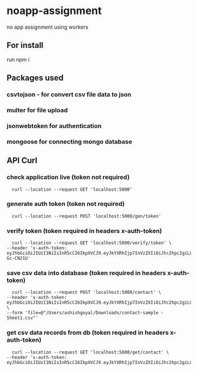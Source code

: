 # noapp-assignment
no app assignment using workers

## For install
run npm i

## Packages used
  ### csvtojson - for convert csv file data to json
  ### multer for file upload
  ### jsonwebtoken for authentication
  ### mongoose for connecting mongo database

## API Curl

  ### check application live (token not required)

      curl --location --request GET 'localhost:5000'

  ### generate auth token (token not required)

      curl --location --request POST 'localhost:5000/gen/token'

  ### verify token (token required in headers x-auth-token)

      curl --location --request GET 'localhost:5000/verify/token' \
    --header 'x-auth-token: eyJhbGciOiJIUzI1NiIsInR5cCI6IkpXVCJ9.eyJkYXRhIjp7InVzZXIiOiJhc2hpc2giLCJkZXNjcmlwdGlvbiI6Im5vYXBwLWFzc2lnbm1lbnQifSwiaWF0IjoxNjcxNzQ1OTkwLCJleHAiOjE2NzE3NDYwNTB9.TJpkJPrnmJvdlZvoN4kL9Ny5WNPs5pL_Vt-Gc-CN21U'

  ### save csv data into database (token required in headers x-auth-token)

      curl --location --request POST 'localhost:5000/contact' \
    --header 'x-auth-token: eyJhbGciOiJIUzI1NiIsInR5cCI6IkpXVCJ9.eyJkYXRhIjp7InVzZXIiOiJhc2hpc2giLCJkZXNjcmlwdGlvbiI6Im5vYXBwLWFzc2lnbm1lbnQifSwiaWF0IjoxNjcxNzU3MTgxLCJleHAiOjE2NzE3NTc3ODF9.9ipD7Br1yQpuGVmG__m4agvDwQq55OtykPNorFTMLqE' \
    --form 'file=@"/Users/ashishgoyal/Downloads/contact-sample - Sheet1.csv"'

  ### get csv data records from db (token required in headers x-auth-token)

      curl --location --request GET 'localhost:5000/get/contact' \
    --header 'x-auth-token: eyJhbGciOiJIUzI1NiIsInR5cCI6IkpXVCJ9.eyJkYXRhIjp7InVzZXIiOiJhc2hpc2giLCJkZXNjcmlwdGlvbiI6Im5vYXBwLWFzc2lnbm1lbnQifSwiaWF0IjoxNjcxNzU3MTgxLCJleHAiOjE2NzE3NTc3ODF9.9ipD7Br1yQpuGVmG__m4agvDwQq55OtykPNorFTMLqE'
